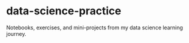 # data-science-practice
Notebooks, exercises, and mini-projects from my data science learning journey.
